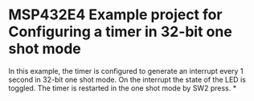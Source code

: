 # MSP432E4 Example project for Configuring a timer in 32-bit one shot mode

In this example, the timer is configured to generate an interrupt every 1 second in 32-bit
 one shot mode. On the interrupt the state of the LED is toggled. The timer is restarted 
 in the one shot mode by SW2 press.
 *